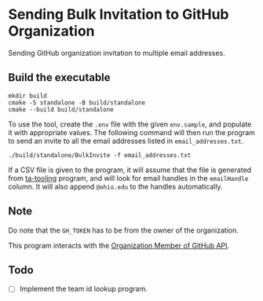 # Sending Bulk Invitation to GitHub Organization

Sending GitHub organization invitation to multiple email addresses.

## Build the executable

``` console
mkdir build
cmake -S standalone -B build/standalone
cmake --build build/standalone
```

To use the tool, create the `.env` file with the given `env.sample`, and populate
it with appropriate values. The following command will then run the program
to send an invite to all the email addresses listed in `email_addresses.txt`.

```console
./build/standalone/BulkInvite -f email_addresses.txt
```

If a CSV file is given to the program, it will assume that the file is generated from [ta-tooling](https://github.com/krerkkiat/ta-tooling) program, and
will look for email handles in the `emailHandle` column. It will also append `@ohio.edu` to the handles automatically. 

## Note

Do note that the `GH_TOKEN` has to be from the owner of the organization.

This program interacts with the [Organization Member of GitHub API](https://docs.github.com/en/rest/orgs/members#create-an-organization-invitation).

## Todo

- [ ] Implement the team id lookup program.

